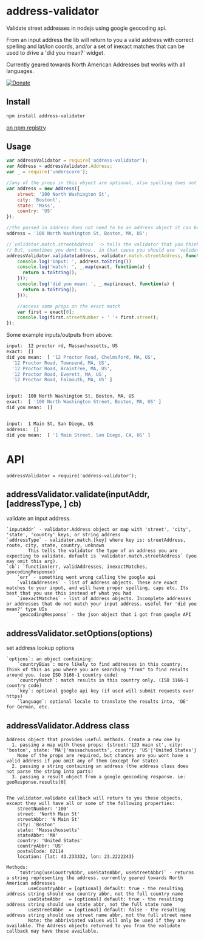 address-validator
======================


Validate street addresses in nodejs using google geocoding api.

From an input address the lib will return to you a valid address with correct spelling and lat/lon coords, and/or a set of inexact matches that can be used to drive a 'did you mean?' widget.

Currently geared towards North American Addresses but works with all languages.

[![Donate](http://programmingdrunk.com/donate-coffee.png)](https://www.paypal.com/cgi-bin/webscr?cmd=_donations&business=SDJJ42BTC46LY&lc=US&item_name=floatThead&currency_code=USD&bn=PP%2dDonationsBF%3adonate%2dcoffee%2epng%3aNonHosted)


Install
-------
``` bash
npm install address-validator
```

[on npm registry](https://npmjs.org/package/address-validator)

Usage
-----


``` js
var addressValidator = require('address-validator');
var Address = addressValidator.Address;
var _ = require('underscore');

//any of the props in this object are optional, also spelling does not have to be exact.
var address = new Address({
    street: '100 North Washington St',
    city: 'Bostont',
    state: 'Mass',
    country: 'US'
});

//the passed in address does not need to be an address object it can be a string. (address objects will give you a better likelihood of finding an exact match)
address = '100 North Washington St, Boston, MA, US';

//`validator.match.streetAddress` -> tells the validator that you think the input should be a street address. This data makes the validator more accurate. 
// But, sometimes you dont know.. in that cause you should use `validator.match.unknown`
addressValidator.validate(address, validator.match.streetAddress, function(err, exact, inexact){
    console.log('input: ', address.toString())
    console.log('match: ', _.map(exact, function(a) {
      return a.toString();
    }));
    console.log('did you mean: ', _.map(inexact, function(a) {
      return a.toString();
    }));

    //access some props on the exact match
    var first = exact[0];
    console.log(first.streetNumber + ' '+ first.street);
});

```

Some example inputs/outputs from above:

``` bash
input:  12 proctor rd, Massachussetts, US
exact:  []
did you mean:  [ '12 Proctor Road, Chelmsford, MA, US',
  '12 Proctor Road, Townsend, MA, US',
  '12 Proctor Road, Braintree, MA, US',
  '12 Proctor Road, Everett, MA, US',
  '12 Proctor Road, Falmouth, MA, US' ]


input:  100 North Washington St, Boston, MA, US
exact:  [ '100 North Washington Street, Boston, MA, US' ]
did you mean:  []


input:  1 Main St, San Diego, US
address:  []
did you mean:  [ '1 Main Street, San Diego, CA, US' ]

```


API
=======

`addressValidator = require('address-validator');`

addressValidator.validate(inputAddr, [addressType, ] cb)
-------------------------

validate an input address.
    
    `inputAddr` - validator.Address object or map with 'street', 'city', 'state', 'country' keys, or string address
    `addressType` - validator.match.[key] where key is: streetAddress, route, city, state, country, unknown
            This tells the validator the type of an address you are expecting to validate. default is `validator.match.streetAddress` (you may omit this arg).
    `cb`: `function(err, validAddresses, inexactMatches, geocodingResponse)`
        `err` - something went wrong calling the google api
        `validAddresses` - list of Address objects. These are exact matches to your input, and will have proper spelling, caps etc. Its best that you use this instead of what you had
        `inexactMatches` - list of Address objects. Incomplete addresses or addresses that do not match your input address. useful for 'did you mean?' type UIs
        `geocodingResponse` - the json object that i got from google API

addressValidator.setOptions(options)
-------------------------

set address lookup options

    `options`: an object containing: 
        `countryBias`: more likely to find addresses in this country. Think of this as you where you are searching "from" to find results around you. (use ISO 3166-1 country code)
        `countryMatch`: match results in this country only. (ISO 3166-1 country code)
        `key`: optional google api key (if used will submit requests over https)
        `language`: optional locale to translate the results into, 'DE' for German, etc.

addressValidator.Address class
------------------------

    Address object that provides useful methods. Create a new one by
      1. passing a map with these props: {street:'123 main st', city: 'boston', state: 'MA'|'massachussetts', country: 'US'|'United States'}
        None of the props are required, but chances are you wont have a valid address if you omit any of them (except for state)
      2. passing a string containing an address (the address class does not parse the string into parts)
      3. passing a result object from a google geocoding response. ie: geoResponse.results[0]


    The validator.validate callback will return to you these objects, except they will have all or some of the following properties:
        streetNumber: '100'
        street: 'North Main St'
        streetAbbr: 'N Main St'
        city: 'Boston'
        state: 'Massachussetts'
        stateAbbr: 'MA'
        country: 'United States'
        countryAbbr: 'US'
        postalCode: 02114
        location: {lat: 43.233332, lon: 23.2222243}

    Methods:
        `toString(useCountryAbbr, useStateAbbr, useStreetAbbr)` - returns a string representing the address. currently geared towards North American addresses
            useCountryAbbr = [optional] default: true - the resulting address string should use country abbr, not the full country name
            useStateAbbr   = [optional] default: true - the resulting address string should use state abbr, not the full state name
            useStreetAbbr  = [optional] default: false - the resulting address string should use street name abbr, not the full street name
            Note: the abbriviated values will only be used if they are available. The Address objects returned to you from the validate callback may have these available.
